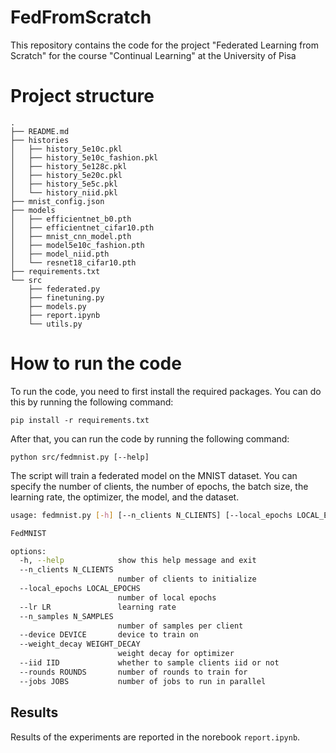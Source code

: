 # FedFromScratch
This repository contains the code for the project "Federated Learning from Scratch" for the course "Continual Learning" at the University of Pisa

# Project structure

```
.
├── README.md
├── histories
│   ├── history_5e10c.pkl
│   ├── history_5e10c_fashion.pkl
│   ├── history_5e128c.pkl
│   ├── history_5e20c.pkl
│   ├── history_5e5c.pkl
│   └── history_niid.pkl
├── mnist_config.json
├── models
│   ├── efficientnet_b0.pth
│   ├── efficientnet_cifar10.pth
│   ├── mnist_cnn_model.pth
│   ├── model5e10c_fashion.pth
│   ├── model_niid.pth
│   └── resnet18_cifar10.pth
├── requirements.txt
└── src
    ├── federated.py
    ├── finetuning.py
    ├── models.py
    ├── report.ipynb
    └── utils.py
```

# How to run the code

To run the code, you need to first install the required packages. You can do this by running the following command:

``` 
pip install -r requirements.txt
```

After that, you can run the code by running the following command:

```
python src/fedmnist.py [--help]
```

The script will train a federated model on the MNIST dataset. You can specify the number of clients, the number of epochs, the batch size, the learning rate, the optimizer, the model, and the dataset.

```bash
usage: fedmnist.py [-h] [--n_clients N_CLIENTS] [--local_epochs LOCAL_EPOCHS] [--lr LR] [--n_samples N_SAMPLES] [--device DEVICE] [--weight_decay WEIGHT_DECAY] [--iid IID] [--rounds ROUNDS] [--jobs JOBS]

FedMNIST

options:
  -h, --help            show this help message and exit
  --n_clients N_CLIENTS
                        number of clients to initialize
  --local_epochs LOCAL_EPOCHS
                        number of local epochs
  --lr LR               learning rate
  --n_samples N_SAMPLES
                        number of samples per client
  --device DEVICE       device to train on
  --weight_decay WEIGHT_DECAY
                        weight decay for optimizer
  --iid IID             whether to sample clients iid or not
  --rounds ROUNDS       number of rounds to train for
  --jobs JOBS           number of jobs to run in parallel
```

## Results

Results of the experiments are reported in the norebook `report.ipynb`.
